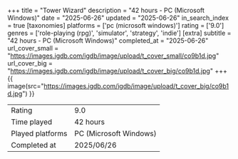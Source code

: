 +++
title = "Tower Wizard"
description = "42 hours - PC (Microsoft Windows)"
date = "2025-06-26"
updated = "2025-06-26"
in_search_index = true
[taxonomies]
platforms = ['pc (microsoft windows)']
rating = ['9.0']
genres = ['role-playing (rpg)', 'simulator', 'strategy', 'indie']
[extra]
subtitle = "42 hours - PC (Microsoft Windows)"
completed_at = "2025-06-26"
url_cover_small = "https://images.igdb.com/igdb/image/upload/t_cover_small/co9b1d.jpg"
url_cover_big = "https://images.igdb.com/igdb/image/upload/t_cover_big/co9b1d.jpg"
+++
{{ image(src="https://images.igdb.com/igdb/image/upload/t_cover_big/co9b1d.jpg") }}

|              |            |
| ------------ | ---------- |
| Rating       | 9.0 |
| Time played  | 42 hours |
| Played platforms    | PC (Microsoft Windows) |
| Completed at | 2025/06/26 |

